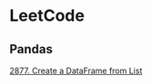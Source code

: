 # LeetCode

## Pandas
[2877. Create a DataFrame from List](https://github.com/ThomasLiuuu/LeetCode/tree/master/Pandas/2877.%20Create%20a%20DataFrame%20from%20List)